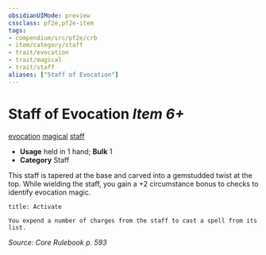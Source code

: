 ```yaml
---
obsidianUIMode: preview
cssclass: pf2e,pf2e-item
tags:
- compendium/src/pf2e/crb
- item/category/staff
- trait/evocation
- trait/magical
- trait/staff
aliases: ["Staff of Evocation"]
---
```

# Staff of Evocation *Item 6+*  
[evocation](../../../rules/traits/evocation.md)  [magical](../../../rules/traits/magical.md)  [staff](../../../rules/traits/staff.md)  

- **Usage** held in 1 hand; **Bulk** 1
- **Category** Staff

This staff is tapered at the base and carved into a gemstudded twist at the top. While wielding the staff, you gain a +2 circumstance bonus to checks to identify evocation magic.

```ad-embed-ability
title: Activate

You expend a number of charges from the staff to cast a spell from its list.
```

*Source: Core Rulebook p. 593*